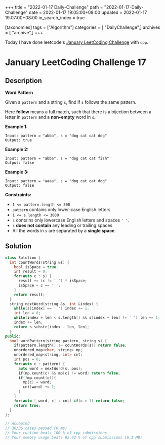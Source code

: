 +++
title = "2022-01-17 Daily-Challenge"
path = "2022-01-17-Daily-Challenge"
date = 2022-01-17 19:05:00+08:00
updated = 2022-01-17 19:07:00+08:00
in_search_index = true

[taxonomies]
tags = ["Algorithm"]
categories = [ "DailyChallenge",]
archives = [ "archive",]
+++

Today I have done leetcode's [January LeetCoding Challenge](https://leetcode.com/problems/word-pattern/) with `cpp`.

<!-- more -->

# January LeetCoding Challenge 17

## Description

**Word Pattern**

Given a `pattern` and a string `s`, find if `s` follows the same pattern.

Here **follow** means a full match, such that there is a bijection between a letter in `pattern` and a **non-empty** word in `s`.

 

**Example 1:**

```
Input: pattern = "abba", s = "dog cat cat dog"
Output: true
```

**Example 2:**

```
Input: pattern = "abba", s = "dog cat cat fish"
Output: false
```

**Example 3:**

```
Input: pattern = "aaaa", s = "dog cat cat dog"
Output: false
```

 

**Constraints:**

- `1 <= pattern.length <= 300`
- `pattern` contains only lower-case English letters.
- `1 <= s.length <= 3000`
- `s` contains only lowercase English letters and spaces `' '`.
- `s` **does not contain** any leading or trailing spaces.
- All the words in `s` are separated by a **single space**.

## Solution

``` cpp
class Solution {
  int countWords(string &s) {
    bool isSpace = true;
    int result = 0;
    for(auto c : s) {
      result += (c != ' ') * isSpace;
      isSpace = c == ' ';
    }
    return result;
  }
  string nextWord(string &s, int &index) {
    while(s[index] == ' ') index += 1;
    int len = 0;
    while(index + len < s.length() && s[index + len] != ' ') len += 1;
    index += len;
    return s.substr(index - len, len);
  }
public:
  bool wordPattern(string pattern, string s) {
    if(pattern.length() != countWords(s)) return false;
    unordered_map<char, string> mp;
    unordered_map<string, int> cnt;
    int pos = 0;
    for(auto c : pattern) {
      auto word = nextWord(s, pos);
      if(mp.count(c) && mp[c] != word) return false;
      if(!mp.count(c)){
        mp[c] = word;
        cnt[word] += 1;
      } 
    }
    for(auto [_word, c] : cnt) if(c > 1) return false;
    return true;
  }
};

// Accepted
// 36/36 cases passed (0 ms)
// Your runtime beats 100 % of cpp submissions
// Your memory usage beats 82.42 % of cpp submissions (6.3 MB)
```
